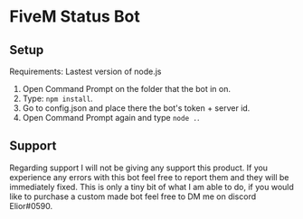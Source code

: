 # FiveM Status Bot
## Setup

Requirements: Lastest version of node.js

1. Open Command Prompt on the folder that the bot in on.
2. Type: `npm install`.
3. Go to config.json and place there the bot's token + server id.
4. Open Command Prompt again and type `node .`.

## Support

Regarding support I will not be giving any support this product.
If you experience any errors with this bot feel free to report them and they will be immediately fixed.
This is only a tiny bit of what I am able to do, if you would like to purchase a custom made bot feel free to DM me on discord Elior#0590.
